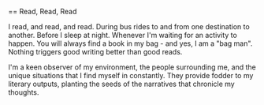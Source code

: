 == Read, Read, Read

I read, and read, and read. During bus rides to and from one destination 
to another. Before I sleep at night. Whenever I'm waiting for 
an activity to happen. You will always find a book in my bag - and yes, 
I am a "bag man". Nothing triggers good writing better than good reads.

I'm a keen observer of my environment, the people surrounding me, 
and the unique situations that I find myself in constantly. They provide fodder 
to my literary outputs, planting the seeds of the narratives that chronicle my thoughts.

